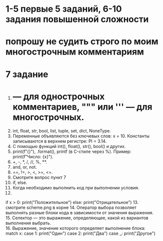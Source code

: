 # 1-5 первые 5 заданий, 6-10 задания повышенной сложности
# попрошу не судить строго по моим многострочным комментариям

# 7 задание
1. # — для однострочных комментариев, """ или ''' — для многострочных.
2. int, float, str, bool, list, tuple, set, dict, NoneType.
3. Переменные объявляются без ключевых слов: x = 10. Константы записываются в верхнем регистре: PI = 3.14.
4. С помощью функций int(), float(), str(), bool() и других.
5. print(f"{}"), .format(), printf (в C-стиле через %). Пример: print(f"Число: {x}").
6. +, -, *, /, //, %, **.
7. and, or, not.
8. ==, !=, >, <, >=, <=.
9. Смотрите вопрос пункт 7
10. if, else.
11. Когда необходимо выполнить код при выполнении условия.
12. 
if x > 0:
  print("Положительное")
  else:
    print("Отрицательное")
13. смотрите scheme.png в корне
14. Оператор выбора позволяет выполнять разные блоки кода в зависимости от значения выражения.
15. Селектор — это выражение, определяющее, какой из вариантов выполнения выбрать.  
16. Выражение, значение которого определяет выполнение блока:
match x:
    case 1:
        print("Один")
    case 2:
        print("Два")
    case _:
        print("Другое")

